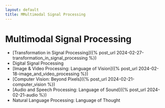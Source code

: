 ```yaml
---
layout: default
title: MMultimodal Signal Processing
---
```


# Multimodal Signal Processing
- [Transformation in Signal Processing]({% post_url 2024-02-27-transformation_in_signal_processing %})
- Digital Signal Processing 
- [Image & Video Processing: Language of Vision]({% post_url 2024-02-18-image_and_video_processing %})
- [Computer Vision: Beyond Pixels]({% post_url 2024-02-21-computer_vision %})
- [Audio and Speech Processing: Language of Sound]({% post_url 2024-02-21-audio %})
- Natural Language Processing: Language of Thought
